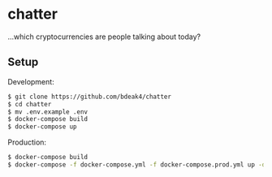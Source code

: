 # chatter

...which cryptocurrencies are people talking about today?

## Setup

Development:

```bash
$ git clone https://github.com/bdeak4/chatter
$ cd chatter
$ mv .env.example .env
$ docker-compose build
$ docker-compose up
```

Production:

```bash
$ docker-compose build
$ docker-compose -f docker-compose.yml -f docker-compose.prod.yml up -d
```
